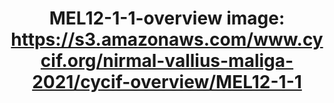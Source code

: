 ---
title: "MEL12-1-1-overview
image: https://s3.amazonaws.com/www.cycif.org/nirmal-vallius-maliga-2021/cycif-overview/MEL12-1-1"
layout: osd-exhibit
paper: config-HTA-MELATLAS-1
figure: MEL12-1-1-overview
---